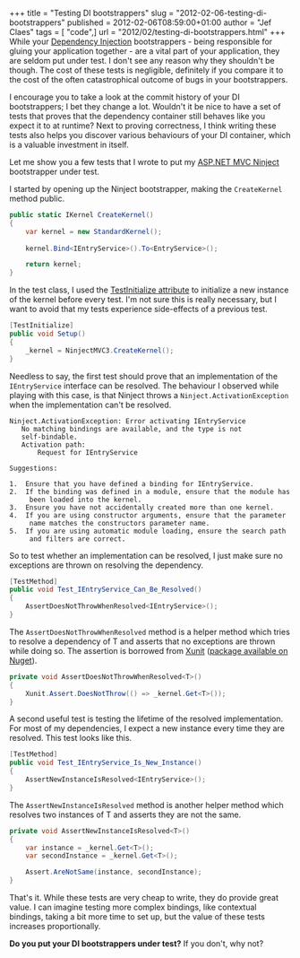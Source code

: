 +++
title = "Testing DI bootstrappers"
slug = "2012-02-06-testing-di-bootstrappers"
published = 2012-02-06T08:59:00+01:00
author = "Jef Claes"
tags = [ "code",]
url = "2012/02/testing-di-bootstrappers.html"
+++
While your [Dependency Injection](http://martinfowler.com/articles/injection.html)
bootstrappers - being responsible for gluing your application together -
are a vital part of your application, they are seldom put under test. I
don't see any reason why they shouldn't be though. The cost of these
tests is negligible, definitely if you compare it to the cost of the
often catastrophical outcome of bugs in your bootstrappers.  
  
I encourage you to take a look at the commit history of your DI
bootstrappers; I bet they change a lot. Wouldn't it be nice to have a
set of tests that proves that the dependency container still behaves
like you expect it to at runtime? Next to proving correctness, I think
writing these tests also helps you discover various behaviours of your
DI container, which is a valuable investment in itself.  

Let me show you a few tests that I wrote to put my [ASP.NET MVC
Ninject](https://www.jefclaes.be/2011/10/ninjecting-mvc3.html)
bootstrapper under test.  
  
I started by opening up the Ninject bootstrapper, making the
`CreateKernel` method public.

```csharp
public static IKernel CreateKernel()
{
    var kernel = new StandardKernel();
    
    kernel.Bind<IEntryService>().To<EntryService>();

    return kernel;
}
```

In the test class, I used the [TestInitialize attribute](http://msdn.microsoft.com/en-us/library/microsoft.visualstudio.testtools.unittesting.testinitializeattribute(v=vs.80).aspx)
to initialize a new instance of the kernel before every test. I'm not
sure this is really necessary, but I want to avoid that my tests
experience side-effects of a previous test.  

```csharp
[TestInitialize]
public void Setup()
{         
    _kernel = NinjectMVC3.CreateKernel();
}        
```

Needless to say, the first test should prove that an implementation of
the `IEntryService` interface can be resolved. The behaviour I observed
while playing with this case, is that Ninject throws a
`Ninject.ActivationException` when the implementation can't be resolved.  

```
Ninject.ActivationException: Error activating IEntryService  
   No matching bindings are available, and the type is not
   self-bindable.  
   Activation path:  
       Request for IEntryService  
   
Suggestions:  

1.  Ensure that you have defined a binding for IEntryService. 
2.  If the binding was defined in a module, ensure that the module has
     been loaded into the kernel.
3.  Ensure you have not accidentally created more than one kernel.
4.  If you are using constructor arguments, ensure that the parameter
     name matches the constructors parameter name.
5.  If you are using automatic module loading, ensure the search path
     and filters are correct.
```

So to test whether an implementation can be resolved, I just make sure
no exceptions are thrown on resolving the dependency.  

```csharp
[TestMethod]
public void Test_IEntryService_Can_Be_Resolved()
{
    AssertDoesNotThrowWhenResolved<IEntryService>();
}
```

The `AssertDoesNotThrowWhenResolved` method is a helper method which tries
to resolve a dependency of T and asserts that no exceptions are thrown
while doing so. The assertion is borrowed from
[Xunit](http://xunit.codeplex.com/) ([package available on
Nuget](http://nuget.org/packages/xunit)).  

```csharp
private void AssertDoesNotThrowWhenResolved<T>() 
{
    Xunit.Assert.DoesNotThrow(() => _kernel.Get<T>());
}
```

A second useful test is testing the lifetime of the resolved
implementation. For most of my dependencies, I expect a new instance
every time they are resolved. This test looks like this.  

```csharp
[TestMethod]
public void Test_IEntryService_Is_New_Instance()
{
    AssertNewInstanceIsResolved<IEntryService>();
}
```

The `AssertNewInstanceIsResolved` method is another helper method which
resolves two instances of T and asserts they are not the same.  

```csharp
private void AssertNewInstanceIsResolved<T>()
{
    var instance = _kernel.Get<T>();
    var secondInstance = _kernel.Get<T>();

    Assert.AreNotSame(instance, secondInstance);
}  
```

That's it. While these tests are very cheap to write, they do provide
great value. I can imagine testing more complex bindings, like
contextual bindings, taking a bit more time to set up, but the value of
these tests increases proportionally.  
  
**Do you put your DI bootstrappers under test?** If you don't, why not?
